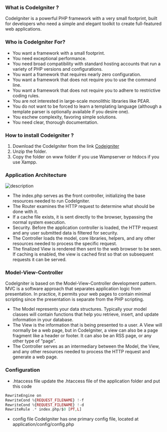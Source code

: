 ### What is CodeIgniter ?

CodeIgniter is a powerful PHP framework with a very small footprint, built for developers who need a simple and elegant toolkit to create full-featured web applications.

### Who is CodeIgniter For?

* You want a framework with a small footprint.
* You need exceptional performance.
* You need broad compatibility with standard hosting accounts that run a variety of PHP versions and configurations.
* You want a framework that requires nearly zero configuration.
* You want a framework that does not require you to use the command line.
* You want a framework that does not require you to adhere to restrictive coding rules.
* You are not interested in large-scale monolithic libraries like PEAR.
* You do not want to be forced to learn a templating language (although a template parser is optionally available if you desire one).
* You eschew complexity, favoring simple solutions.
* You need clear, thorough documentation.

### How to install Codeigniter ?

1. Download the CodeIgniter from the link [Codeigniter](https://www.codeigniter.com/download) 
2. Unzip the folder.
3. Copy the folder on www folder if you use Wampserver or htdocs if you use Xampp.

### Application Architecture



![description](https://raw.githubusercontent.com/pluralsight/guides/master/images/b213c382-07fa-45eb-a6c7-6607dd9c7555.gif)


* The index.php serves as the front controller, initializing the base resources needed to run CodeIgniter.
* The Router examines the HTTP request to determine what should be done with it.
* If a cache file exists, it is sent directly to the browser, bypassing the normal system execution.
* Security. Before the application controller is loaded, the HTTP request and any user submitted data is filtered for security.
* The Controller loads the model, core libraries, helpers, and any other resources needed to process the specific request.
* The finalized View is rendered then sent to the web browser to be seen. If caching is enabled, the view is cached first so that on subsequent requests it can be served.

### Model-View-Controller

CodeIgniter is based on the Model-View-Controller development pattern. MVC is a software approach that separates application logic from presentation. In practice, it permits your web pages to contain minimal scripting since the presentation is separate from the PHP scripting.

* The Model represents your data structures. Typically your model classes will contain functions that help you retrieve, insert, and update information in your database.
* The View is the information that is being presented to a user. A View will normally be a web page, but in CodeIgniter, a view can also be a page fragment like a header or footer. It can also be an RSS page, or any other type of “page”.
* The Controller serves as an intermediary between the Model, the View, and any other resources needed to process the HTTP request and generate a web page.


### Configuration

* .htaccess file
update the .htaccess file of the application folder and put this code

```php
RewriteEngine on
RewriteCond %{REQUEST_FILENAME} !-f
RewriteCond %{REQUEST_FILENAME} !-d
RewriteRule .* index.php/$0 [PT,L]
 ```
* config file 
 CodeIgniter has one primary config file, located at application/config/config.php











